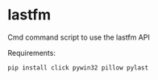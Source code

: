# lastfm
Cmd command script to use the lastfm API

Requirements:

```
pip install click pywin32 pillow pylast
```
